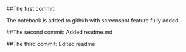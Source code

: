 ##The first commit:

The notebook is added to github with screenshot feature fully added.

##The second commit:
Added readme.md

##The third commit:
Edited readme